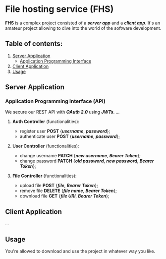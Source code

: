 # File hosting service (FHS)
**FHS** is a complex project consisted of a ***server app*** and a ***client app***. It's an amateur project allowing to dive into the world of the software development.

## Table of contents:
1. [Server Application](#server-app)
    - [Application Programming Interface](#api)
2. [Client Application](#client-app)
3. [Usage](#usage)

## Server Application <a name="server-app"></a>

### Application Programming Interface (API) <a name="api"></a>
We secure our REST API with ***OAuth 2.0*** using ***JWTs***.
...

1. **Auth Controller** (functionalities):
    - register user **POST** {***username***, ***password***};
    - authenticate user **POST** {***username***, ***password***};

2. **User Controller** (functionalities):
    - change username **PATCH** {***new username***, ***Bearer Token***};
    - change password **PATCH** {***old password***, ***new password***, ***Bearer Token***};

3. **File Controller** (functionalities):
    - upload file **POST** {***file***, ***Bearer Token***};
    - remove file **DELETE** {***file name***, ***Bearer Token***};
    - download file **GET** {***file URI***, ***Bearer Token***};

## Client Application <a name="client-app"></a>
...

## Usage <a name="usage"></a>
You're allowed to download and use the project in whatever way you like.
